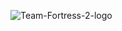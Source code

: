 ![Team-Fortress-2-logo](https://user-images.githubusercontent.com/28727157/216601652-4ba56dfd-70c8-4e80-886d-c8a43782d332.png)
